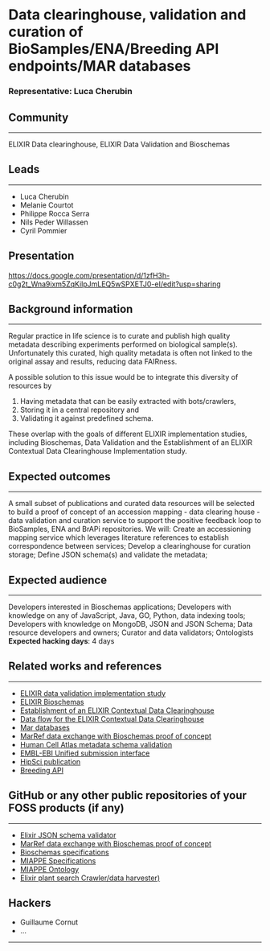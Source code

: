 # Data clearinghouse, validation and curation of BioSamples/ENA/Breeding API endpoints/MAR databases

### Representative: Luca Cherubin

## Community
---

ELIXIR Data clearinghouse, ELIXIR Data Validation and Bioschemas

## Leads
---
- Luca Cherubin
- Melanie Courtot
- Philippe Rocca Serra
- Nils Peder Willassen
- Cyril Pommier 

## Presentation
https://docs.google.com/presentation/d/1zfH3h-c0g2t_Wna9ixm5ZqKilpJmLEQ5wSPXETJ0-eI/edit?usp=sharing

## Background information
---
Regular practice in life science is to curate and publish high quality metadata describing experiments performed on biological sample(s).
Unfortunately this curated, high quality metadata is often not linked to the original assay and results, reducing data FAIRness.

A possible solution to this issue would be to integrate this diversity of resources by
1. Having metadata that can be easily extracted with bots/crawlers, 
2. Storing it in a central repository and
3. Validating it against predefined schema. 

These overlap with the goals of different ELIXIR implementation studies, including Bioschemas, Data Validation and the Establishment of an ELIXIR Contextual Data Clearinghouse Implementation study.

## Expected outcomes
---

A small subset of publications and curated data resources will be selected to build a proof of concept of an accession mapping - data clearing house - data validation and curation service to support the positive feedback loop to BioSamples, ENA and BrAPi repositories. 
We will:
Create an accessioning mapping service which leverages literature references to establish correspondence between services; Develop a clearinghouse for curation storage; Define JSON schema(s) and validate the metadata;

## Expected audience
---

Developers interested in Bioschemas applications;
Developers with knowledge on any of JavaScript, Java, GO, Python, data indexing tools;
Developers with knowledge on MongoDB, JSON and JSON Schema;
Data resource developers and owners;
Curator and data validators;
Ontologists
**Expected hacking days**: 4 days

## Related works and references
---

- [ELIXIR data validation implementation study](https://www.elixir-europe.org/about-us/implementation-studies/data-validation-2018)
- [ELIXIR Bioschemas](http://bioschemas.org/)
- [Establishment of an ELIXIR Contextual Data Clearinghouse](https://www.elixir-europe.org/news/new-portfolio-implementation-studies-selected-data-platform)
- [Data flow for the ELIXIR Contextual Data Clearinghouse](https://docs.google.com/drawings/d/1olEoapldmrJDfTRomHeCFdpxhJknJ7GFJO-WEMYzp5Y/edit)
- [Mar databases](https://mmp.sfb.uit.no/databases/)
- [MarRef data exchange with Bioschemas proof of concept](https://github.com/EBIBioSamples/bioschemas_marref_demo)
- [Human Cell Atlas metadata schema validation](https://github.com/HumanCellAtlas/ingest-validator)
- [EMBL-EBI Unified submission interface](https://github.com/EMBL-EBI-SUBS/json-schema-validator)
- [HipSci publication](https://www.ebi.ac.uk/biostudies/studies/S-BSST16) 
- [Breeding API](https://www.brapi.org)

## GitHub or any other public repositories of your FOSS products (if any)
---
- [Elixir JSON schema validator](https://github.com/elixir-europe/json-schema-validator)
- [MarRef data exchange with Bioschemas proof of concept](https://github.com/EBIBioSamples/bioschemas_marref_demo)
- [Bioschemas specifications](https://github.com/BioSchemas/specifications)
- [MIAPPE Specifications](https://github.com/MIAPPE/MIAPPE/tree/v1.1-rfc)
- [MIAPPE Ontology](https://github.com/MIAPPE/MIAPPE-ontology)
- [Elixir plant search Crawler/data harvester)](https://github.com/elixir-europe/plant-brapi-etl-data-lookup-gnpis)

## Hackers
- Guillaume Cornut
- ...
---

